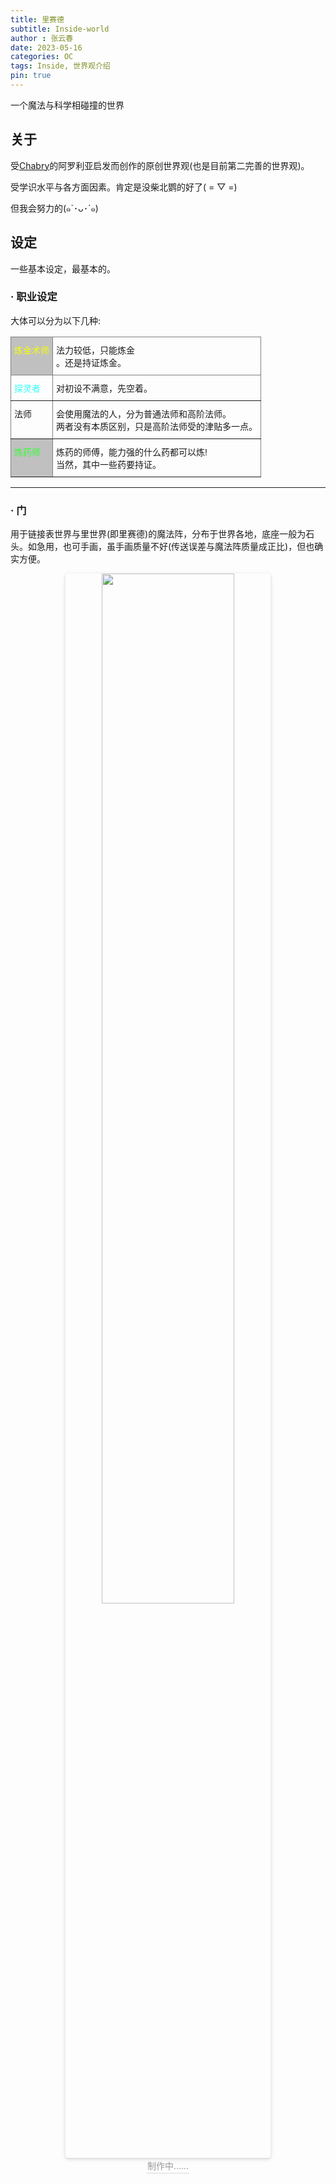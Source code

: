 ```yaml
---
title: 里赛德
subtitle: Inside-world
author : 张云春
date: 2023-05-16
categories: OC
tags: Inside, 世界观介绍
pin: true
---
```

一个魔法与科学相碰撞的世界
## 关于

受[Chabry](https://space.bilibili.com/41363232)的阿罗利亚启发而创作的原创世界观(也是目前第二完善的世界观)。

受学识水平与各方面因素。肯定是没柴北鹦的好了( = ▽ =)

但我会努力的(๑`･ᴗ･´๑)
## 设定
一些基本设定，最基本的。

### · 职业设定
大体可以分为以下几种:
<center>
<style type="text/css">
.tg  {border-collapse:collapse;border-spacing:0;}
.tg td{border-color:black;border-style:solid;border-width:1px;font-family:Arial, sans-serif;font-size:14px;
  overflow:hidden;padding:10px 5px;word-break:normal;}
.tg th{border-color:black;border-style:solid;border-width:1px;font-family:Arial, sans-serif;font-size:14px;
  font-weight:normal;overflow:hidden;padding:10px 5px;word-break:normal;}
.tg .tg-poyh{border-color:inherit;color:#38fff8;text-align:left;vertical-align:top}
.tg .tg-fbwy{background-color:#c0c0c0;border-color:inherit;color:#f8ff00;text-align:left;vertical-align:top}
.tg .tg-0pky{border-color:inherit;text-align:left;vertical-align:top}
.tg .tg-ixcy{background-color:#c0c0c0;border-color:inherit;color:#34ff34;text-align:left;vertical-align:top}
</style>
<table class="tg">
<thead>
  <tr>
    <th class="tg-fbwy">炼金术师</th>
    <th class="tg-0pky">法力较低，只能炼金<br>。还是持证炼金。</th>
  </tr>
</thead>
<tbody>
  <tr>
    <td class="tg-poyh">探灵者</td>
    <td class="tg-0pky">对初设不满意，先空着。</td>
  </tr>
  <tr>
    <td class="tg-0pky">法师</td>
    <td class="tg-0pky">会使用魔法的人，分为普通法师和高阶法师。<br>两者没有本质区别，只是高阶法师受的津贴多一点。</td>
  </tr>
  <tr>
    <td class="tg-ixcy">炼药师</td>
    <td class="tg-0pky">炼药的师傅，能力强的什么药都可以炼!<br>当然，其中一些药要持证。</td>
  </tr>
</tbody>
</table>
</center>

---

###   · 门
用于链接表世界与里世界(即里赛德)的魔法阵，分布于世界各地，底座一般为石头。如急用，也可手画，虽手画质量不好(传送误差与魔法阵质量成正比)，但也确实方便。

<center>
    <img style="border-radius: 0.3125em;
    box-shadow: 0 2px 4px 0 rgba(34,36,38,.12),0 2px 10px 0 rgba(34,36,38,.08);" 
    src="https://s2.loli.net/2023/05/13/cngWCuSh9mB4s1o.jpg" width = "65%" alt=""/>
    <br>
    <div style="color:orange; border-bottom: 1px solid #d9d9d9;
    display: inline-block;
    color: #999;
    padding: 2px;">
      制作中......
  	</div>
</center>




